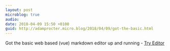 ```yaml
---
layout: post
microblog: true
audio: 
date: 2018-04-09 15:50 +0100
guid: http://adamprocter.micro.blog/2018/04/09/got-the-basic.html
---
```

Got the basic web based (vue) markdown editor up and running - [Try Editor](https://discourse.adamprocter.co.uk/t/basic-webbased-markdown-editor/207)

 
